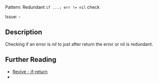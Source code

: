 Pattern: Redundant `if ...; err != nil` check

Issue: -

## Description

Checking if an error is _nil_ to just after return the error or nil is redundant.

## Further Reading

* [Revive - if-return](https://revive.run/r#if-return)
* 
